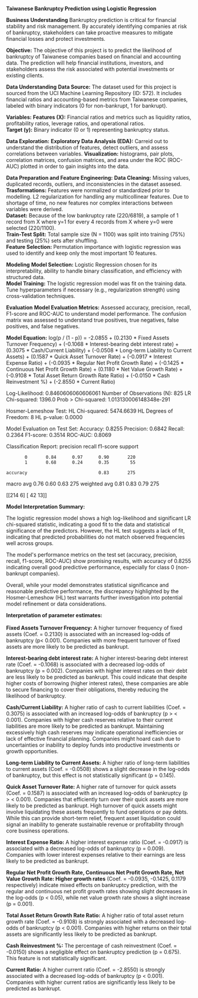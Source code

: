 **Taiwanese Bankruptcy Prediction using Logistic Regression**

**Business Understanding**
Bankruptcy prediction is critical for financial stability and risk management. By accurately identifying companies at risk of bankruptcy, stakeholders can take proactive measures to mitigate financial losses and protect investments.

**Objective:**
The objective of this project is to predict the likelihood of bankruptcy of Taiwanese companies based on financial and accounting data. The prediction will help financial institutions, investors, and stakeholders assess the risk associated with potential investments or existing clients.


**Data Understanding**
**Data Source:**
The dataset used for this project is sourced from the UCI Machine Learning Repository (ID: 572). It includes financial ratios and accounting-based metrics from Taiwanese companies, labeled with binary indicators (0 for non-bankrupt, 1 for bankrupt).

**Variables:**
**Features (X):** Financial ratios and metrics such as liquidity ratios, profitability ratios, leverage ratios, and operational ratios.<br>
**Target (y):** Binary indicator (0 or 1) representing bankruptcy status.

**Data Exploration:**
**Exploratory Data Analysis (EDA):** Carreid out to understand the distribution of features, detect outliers, and assess correlations between variables.
**Visualization:** histograms, pair plots, correlation matrices, confusion matrices, and area under the ROC (ROC-AUC) plotted in order to gain insights into the data.

**Data Preparation and Feature Engineering:**
**Data Cleaning:** Missing values, duplicated records, outliers, and inconsistencies in the dataset assesed.<br>
**Trasformations:** Features were normalized or standardized prior to modelling. L2 regularization for handling any multicollinear features. Due to shortage of time, no new features nor complex interactions between variables were derived.<br>
**Dataset:** Because of the low bankruptcy rate (220/6819), a sample of 1 record from X where y=1 for every 4 records from X where y=0 were selected (220/1100).<br>
**Train-Test Split:** Total sample size (N = 1100) was split into training (75%) and testing (25%) sets after shuffling.<br>
**Feature Selection:** Permutation importance with logistic regression was used to identify and keep only the most important 10 features.

**Modeling**
**Model Selection:** Logistic Regression chosen for its interpretability, ability to handle binary classification, and efficiency with structured data.<br>
**Model Training:** The logistic regression model was fit on the training data.
Tune hyperparameters if necessary (e.g., regularization strength) using cross-validation techniques.

**Evaluation**
**Model Evaluation Metrics:** Assessed accuracy, precision, recall, F1-score and ROC-AUC to understand model performance. The confusion matrix was assessed to understand true positives, true negatives, false positives, and false negatives.


**Model Equation:**
 log(p / (1 - p)) = -2.0855 + (0.2130 *  Fixed Assets Turnover Frequency) + (-0.1068 *  Interest-bearing debt interest rate) + (0.3075 *  Cash/Current Liability) + (-0.0508 *  Long-term Liability to Current Assets) + (0.1587 *  Quick Asset Turnover Rate) + (-0.0917 *  Interest Expense Ratio) + (-0.0935 *  Regular Net Profit Growth Rate) + (-0.1425 *  Continuous Net Profit Growth Rate) + (0.1180 *  Net Value Growth Rate) + (-0.9108 *  Total Asset Return Growth Rate Ratio) + (-0.0150 *  Cash Reinvestment %) + (-2.8550 *  Current Ratio)

Log-Likelihood: 0.8460606060606061
Number of Observations (N): 825
LR Chi-squared: 1396.0
Prob > Chi-squared: 1.013130006148348e-291

Hosmer-Lemeshow Test:
HL Chi-squared: 5474.6639
HL Degrees of Freedom: 8
HL p-value: 0.0000

Model Evaluation on Test Set:
Accuracy: 0.8255
Precision: 0.6842
Recall: 0.2364
F1-score: 0.3514
ROC-AUC: 0.8069

Classification Report:
              precision    recall  f1-score   support

           0       0.84      0.97      0.90       220
           1       0.68      0.24      0.35        55

    accuracy                           0.83       275
   macro avg       0.76      0.60      0.63       275
weighted avg       0.81      0.83      0.79       275

[[214   6]
[ 42  13]]

**Model Interpretation Summary:**<br>

The logistic regression model shows a high log-likelihood and significant LR chi-squared statistic, indicating a good fit to the data and statistical significance of the predictors. However, the HL test suggests a lack of fit, indicating that predicted probabilities do not match observed frequencies well across groups.

The model's performance metrics on the test set (accuracy, precision, recall, f1-score, ROC-AUC) show promising results, with accuracy of 0.8255 indicating overall good predictive performance, especially for class 0 (non-bankrupt companies).

Overall, while your model demonstrates statistical significance and reasonable predictive performance, the discrepancy highlighted by the Hosmer-Lemeshow (HL) test warrants further investigation into potential model refinement or data considerations.

**Interpretation of parameter estimates:**<br> <br>
**Fixed Assets Turnover Frequency:** A higher turnover frequency of fixed assets (Coef. = 0.2130) is associated with an increased log-odds of bankruptcy (p< 0.001). Companies with more frequent turnover of fixed assets are more likely to be predicted as bankrupt.

**Interest-bearing debt interest rate:** A higher interest-bearing debt interest rate (Coef. = -0.1068) is associated with a decreased log-odds of bankruptcy (p = 0.002). Companies with higher interest rates on their debt are less likely to be predicted as bankrupt. This could indicate that despite higher costs of borrowing (higher interest rates), these companies are able to secure financing to cover their obligations, thereby reducing the likelihood of bankruptcy.

**Cash/Current Liability:** A higher ratio of cash to current liabilities (Coef. = 0.3075) is associated with an increased log-odds of bankruptcy (p > < 0.001). Companies with higher cash reserves relative to their current liabilities are more likely to be predicted as bankrupt. Maintaining excessively high cash reserves may indicate operational inefficiencies or lack of effective financial planning. Companies might hoard cash due to uncertainties or inability to deploy funds into productive investments or growth opportunities.

**Long-term Liability to Current Assets:** A higher ratio of long-term liabilities to current assets (Coef. = -0.0508) shows a slight decrease in the log-odds of bankruptcy, but this effect is not statistically significant (p = 0.145).

**Quick Asset Turnover Rate:** A higher rate of turnover for quick assets (Coef. = 0.1587) is associated with an increased log-odds of bankruptcy (p > < 0.001). Companies that efficiently turn over their quick assets are more likely to be predicted as bankrupt. High turnover of quick assets might involve liquidating these assets frequently to fund operations or pay debts. While this can provide short-term relief, frequent asset liquidation could signal an inability to generate sustainable revenue or profitability through core business operations.

**Interest Expense Ratio:** A higher interest expense ratio (Coef. = -0.0917) is associated with a decreased log-odds of bankruptcy (p = 0.009). Companies with lower interest expenses relative to their earnings are less likely to be predicted as bankrupt.

**Regular Net Profit Growth Rate, Continuous Net Profit Growth Rate, Net Value Growth Rate: Higher growth rates** (Coef. = -0.0935, -0.1425, 0.1179 respectively) indicate mixed effects on bankruptcy prediction, with the regular and continuous net profit growth rates showing slight decreases in the log-odds (p < 0.05), while net value growth rate shows a slight increase (p = 0.001).

**Total Asset Return Growth Rate Ratio:** A higher ratio of total asset return growth rate (Coef. = -0.9108) is strongly associated with a decreased log-odds of bankruptcy (p < 0.001). Companies with higher returns on their total assets are significantly less likely to be predicted as bankrupt.

**Cash Reinvestment %:** The percentage of cash reinvestment (Coef. = -0.0150) shows a negligible effect on bankruptcy prediction (p = 0.675). This feature is not statistically significant.

**Current Ratio:** A higher current ratio (Coef. = -2.8550) is strongly associated with a decreased log-odds of bankruptcy (p < 0.001). Companies with higher current ratios are significantly less likely to be predicted as bankrupt.
